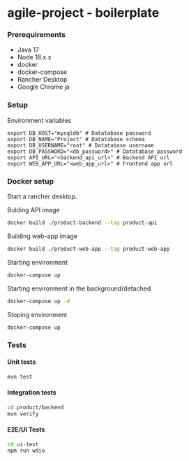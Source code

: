 # agile-project - boilerplate

### Prerequirements

- Java 17
- Node 18.x.x
- docker
- docker-compose
- Rancher Desktop
- Google Chrome
ja

### Setup

Environment variables
```
export DB_HOST="mysqldb" # Datatabase password
export DB_NAME="Project" # Datatabase schema
export DB_USERNAME="root" # Datatabase username
export DB_PASSWORD="<db_password>" # Datatabase password
export API_URL="<backend_api_url>" # Backend API url
export WEB_APP_URL="<web_app_url>" # Frontend app url
```

### Docker setup



Start a rancher desktop.

Bulding API image
```bash
docker build ./product-backend --tag product-api
```

Building web-app image
```bash
docker build ./product-web-app --tag product-web-app
```


Starting environment
```bash
docker-compose up
```

Starting environment in the background/detached
```bash
docker-compose up -d
```

Stoping environment
```bash
docker-compose up
```


### Tests

#### Unit tests
```bash
mvn test
```

#### Integration tests
```bash
cd product/backend
mvn verify
```

#### E2E/UI Tests

```bash
cd ui-test
npm run wdio
```
